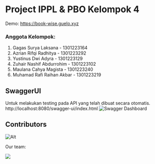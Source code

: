 # Project IPPL & PBO Kelompok 4
Demo: https://book-wise.guelo.xyz

### Anggota Kelompok:
1. Gagas Surya Laksana - 1301223164
2. Azrian Rifqi Radhitya - 1301223292
3. Yustinus Dwi Adyra - 1301223129
4. Zuhair Nashif Abdurrohim - 1301223102
5. Maulana Cahya Magista - 1301223240
6. Muhamad Rafi Raihan Akbar - 1301223219

## SwaggerUI
Untuk melakukan testing pada API yang telah dibuat secara otomatis.
http://localhost:8080/swagger-ui/index.html
![Swagger Dashboard](https://i.ibb.co.com/VJHHxZP/Screenshot-2024-11-28-at-12-56-58.png)


## Contributors

![Alt](https://repobeats.axiom.co/api/embed/b9517d7044e1dfedb2e45aa6c4273ccac9e10127.svg "Repobeats analytics image")

Our team:

<a href="https://github.com/gagassurya19/book-wise/graphs/contributors">
  <img src="https://contrib.rocks/image?repo=gagassurya19/book-wise" />
</a>
